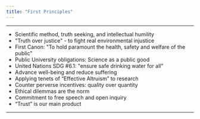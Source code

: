 ```yaml
---
title: "First Principles"
---
```


------

- Scientific method, truth seeking, and intellectual humility
- "Truth over justice" - to fight real environmental injustice
- First Canon: "To hold paramount the health, safety and welfare of the public"
- Public University obligations: Science as a public good
- United Nations SDG #6.1: "ensure safe drinking water for all"
- Advance well-being and reduce suffering
- Applying tenets of “Effective Altruism” to research
- Counter perverse incentives: quality over quantity
- Ethical dilemmas are the norm
- Commitment to free speech and open inquiry
- “Trust” is our main product

------

